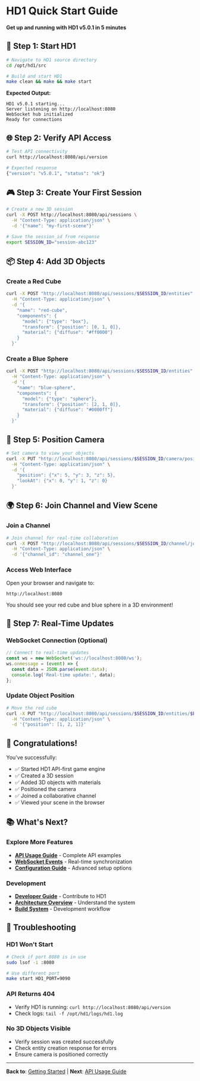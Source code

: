 # HD1 Quick Start Guide

**Get up and running with HD1 v5.0.1 in 5 minutes**

## 🚀 Step 1: Start HD1

```bash
# Navigate to HD1 source directory
cd /opt/hd1/src

# Build and start HD1
make clean && make && make start
```

**Expected Output:**
```
HD1 v5.0.1 starting...
Server listening on http://localhost:8080
WebSocket hub initialized
Ready for connections
```

## 🌐 Step 2: Verify API Access

```bash
# Test API connectivity
curl http://localhost:8080/api/version

# Expected response
{"version": "v5.0.1", "status": "ok"}
```

## 🎮 Step 3: Create Your First Session

```bash
# Create a new 3D session
curl -X POST http://localhost:8080/api/sessions \
  -H "Content-Type: application/json" \
  -d '{"name": "my-first-scene"}'

# Save the session_id from response
export SESSION_ID="session-abc123"
```

## 📦 Step 4: Add 3D Objects

### **Create a Red Cube**
```bash
curl -X POST "http://localhost:8080/api/sessions/$SESSION_ID/entities" \
  -H "Content-Type: application/json" \
  -d '{
    "name": "red-cube",
    "components": {
      "model": {"type": "box"},
      "transform": {"position": [0, 1, 0]},
      "material": {"diffuse": "#ff0000"}
    }
  }'
```

### **Create a Blue Sphere**
```bash
curl -X POST "http://localhost:8080/api/sessions/$SESSION_ID/entities" \
  -H "Content-Type: application/json" \
  -d '{
    "name": "blue-sphere", 
    "components": {
      "model": {"type": "sphere"},
      "transform": {"position": [2, 1, 0]},
      "material": {"diffuse": "#0000ff"}
    }
  }'
```

## 🎯 Step 5: Position Camera

```bash
# Set camera to view your objects
curl -X PUT "http://localhost:8080/api/sessions/$SESSION_ID/camera/position" \
  -H "Content-Type: application/json" \
  -d '{
    "position": {"x": 5, "y": 3, "z": 5},
    "lookAt": {"x": 0, "y": 1, "z": 0}
  }'
```

## 🌍 Step 6: Join Channel and View Scene

### **Join a Channel**
```bash
# Join channel for real-time collaboration
curl -X POST "http://localhost:8080/api/sessions/$SESSION_ID/channel/join" \
  -H "Content-Type: application/json" \
  -d '{"channel_id": "channel_one"}'
```

### **Access Web Interface**
Open your browser and navigate to:
```
http://localhost:8080
```

You should see your red cube and blue sphere in a 3D environment!

## 🔄 Step 7: Real-Time Updates

### **WebSocket Connection (Optional)**
```javascript
// Connect to real-time updates
const ws = new WebSocket('ws://localhost:8080/ws');
ws.onmessage = (event) => {
  const data = JSON.parse(event.data);
  console.log('Real-time update:', data);
};
```

### **Update Object Position**
```bash
# Move the red cube
curl -X PUT "http://localhost:8080/api/sessions/$SESSION_ID/entities/$ENTITY_ID/components/transform" \
  -H "Content-Type: application/json" \
  -d '{"position": [1, 2, 1]}'
```

## 🎉 Congratulations!

You've successfully:
- ✅ Started HD1 API-first game engine
- ✅ Created a 3D session
- ✅ Added 3D objects with materials
- ✅ Positioned the camera
- ✅ Joined a collaborative channel
- ✅ Viewed your scene in the browser

## 📚 What's Next?

### **Explore More Features**
- **[API Usage Guide](../user-guides/API-Usage.md)** - Complete API examples
- **[WebSocket Events](../user-guides/WebSocket-Events.md)** - Real-time synchronization
- **[Configuration Guide](../reference/Configuration.md)** - Advanced setup options

### **Development**
- **[Developer Guide](../developer-guide/README.md)** - Contribute to HD1
- **[Architecture Overview](../architecture/README.md)** - Understand the system
- **[Build System](../developer-guide/Build-System.md)** - Development workflow

## 🔧 Troubleshooting

### **HD1 Won't Start**
```bash
# Check if port 8080 is in use
sudo lsof -i :8080

# Use different port
make start HD1_PORT=9090
```

### **API Returns 404**
- Verify HD1 is running: `curl http://localhost:8080/api/version`
- Check logs: `tail -f /opt/hd1/logs/hd1.log`

### **No 3D Objects Visible**
- Verify session was created successfully
- Check entity creation response for errors
- Ensure camera is positioned correctly

---

**Back to**: [Getting Started](README.md) | **Next**: [API Usage Guide](../user-guides/API-Usage.md)